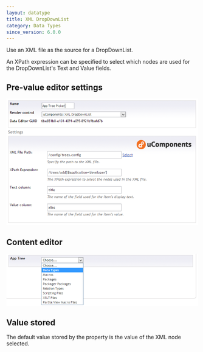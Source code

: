 ```yaml
---
layout: datatype
title: XML DropDownList
category: Data Types
since_version: 6.0.0
---
```


Use an XML file as the source for a DropDownList.

An XPath expression can be specified to select which nodes are used for the DropDownList's Text and Value fields.

## Pre-value editor settings

![Prevalue Editor](PreValueEditor.png)


## Content editor

![Content Editor](DataEditor.png)

## Value stored

The default value stored by the property is the value of the XML node selected.
